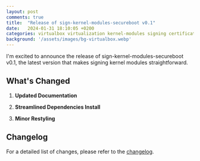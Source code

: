 ```yaml
---
layout: post
comments: true
title:  "Release of sign-kernel-modules-secureboot v0.1"
date:   2024-01-31 18:10:05 +0200
categories: virtualbox virtualization kernel-modules signing certificates uefi v0.1
background: '/assets/images/bg-virtualbox.webp'
---
```


I'm excited to announce the release of sign-kernel-modules-secureboot v0.1, the latest version that makes signing kernel modules straightforward.

## What's Changed

1. **Updated Documentation**

2. **Streamlined Dependencies Install**

3. **Minor Restyling**

## Changelog

For a detailed list of changes, please refer to the [changelog](https://github.com/carlesloriente/sign-kernel-modules-secureboot/releases/tag/v0.1).

